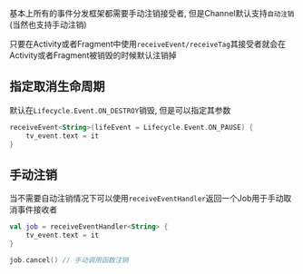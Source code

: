 基本上所有的事件分发框架都需要手动注销接受者, 但是Channel默认支持`自动注销`(当然也支持手动注销)

只要在Activity或者Fragment中使用`receiveEvent/receiveTag`其接受者就会在Activity或者Fragment被销毁的时候默认注销掉

## 指定取消生命周期

默认在`Lifecycle.Event.ON_DESTROY`销毁, 但是可以指定其参数

```kotlin
receiveEvent<String>(lifeEvent = Lifecycle.Event.ON_PAUSE) {
    tv_event.text = it
}
```

## 手动注销

当不需要自动注销情况下可以使用`receiveEventHandler`返回一个Job用于手动取消事件接收者

```kotlin
val job = receiveEventHandler<String> {
    tv_event.text = it
}

job.cancel() // 手动调用函数注销
```